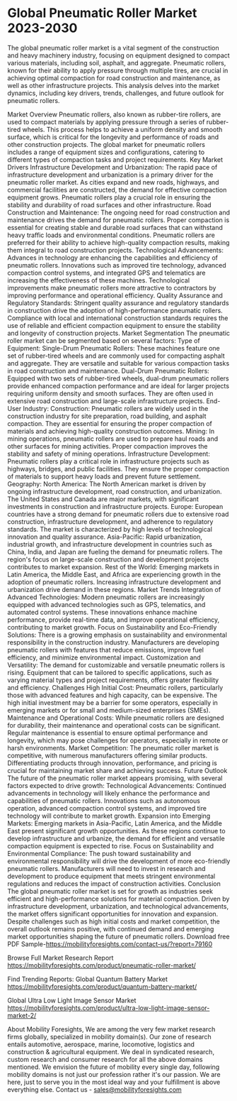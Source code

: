 # Global Pneumatic Roller Market 2023-2030
The global pneumatic roller market is a vital segment of the construction and heavy machinery industry, focusing on equipment designed to compact various materials, including soil, asphalt, and aggregate. Pneumatic rollers, known for their ability to apply pressure through multiple tires, are crucial in achieving optimal compaction for road construction and maintenance, as well as other infrastructure projects. This analysis delves into the market dynamics, including key drivers, trends, challenges, and future outlook for pneumatic rollers.

Market Overview
Pneumatic rollers, also known as rubber-tire rollers, are used to compact materials by applying pressure through a series of rubber-tired wheels. This process helps to achieve a uniform density and smooth surface, which is critical for the longevity and performance of roads and other construction projects. The global market for pneumatic rollers includes a range of equipment sizes and configurations, catering to different types of compaction tasks and project requirements.
Key Market Drivers
Infrastructure Development and Urbanization: The rapid pace of infrastructure development and urbanization is a primary driver for the pneumatic roller market. As cities expand and new roads, highways, and commercial facilities are constructed, the demand for effective compaction equipment grows. Pneumatic rollers play a crucial role in ensuring the stability and durability of road surfaces and other infrastructure.
Road Construction and Maintenance: The ongoing need for road construction and maintenance drives the demand for pneumatic rollers. Proper compaction is essential for creating stable and durable road surfaces that can withstand heavy traffic loads and environmental conditions. Pneumatic rollers are preferred for their ability to achieve high-quality compaction results, making them integral to road construction projects.
Technological Advancements: Advances in technology are enhancing the capabilities and efficiency of pneumatic rollers. Innovations such as improved tire technology, advanced compaction control systems, and integrated GPS and telematics are increasing the effectiveness of these machines. Technological improvements make pneumatic rollers more attractive to contractors by improving performance and operational efficiency.
Quality Assurance and Regulatory Standards: Stringent quality assurance and regulatory standards in construction drive the adoption of high-performance pneumatic rollers. Compliance with local and international construction standards requires the use of reliable and efficient compaction equipment to ensure the stability and longevity of construction projects.
Market Segmentation
The pneumatic roller market can be segmented based on several factors:
Type of Equipment:
Single-Drum Pneumatic Rollers: These machines feature one set of rubber-tired wheels and are commonly used for compacting asphalt and aggregate. They are versatile and suitable for various compaction tasks in road construction and maintenance.
Dual-Drum Pneumatic Rollers: Equipped with two sets of rubber-tired wheels, dual-drum pneumatic rollers provide enhanced compaction performance and are ideal for larger projects requiring uniform density and smooth surfaces. They are often used in extensive road construction and large-scale infrastructure projects.
End-User Industry:
Construction: Pneumatic rollers are widely used in the construction industry for site preparation, road building, and asphalt compaction. They are essential for ensuring the proper compaction of materials and achieving high-quality construction outcomes.
Mining: In mining operations, pneumatic rollers are used to prepare haul roads and other surfaces for mining activities. Proper compaction improves the stability and safety of mining operations.
Infrastructure Development: Pneumatic rollers play a critical role in infrastructure projects such as highways, bridges, and public facilities. They ensure the proper compaction of materials to support heavy loads and prevent future settlement.
Geography:
North America: The North American market is driven by ongoing infrastructure development, road construction, and urbanization. The United States and Canada are major markets, with significant investments in construction and infrastructure projects.
Europe: European countries have a strong demand for pneumatic rollers due to extensive road construction, infrastructure development, and adherence to regulatory standards. The market is characterized by high levels of technological innovation and quality assurance.
Asia-Pacific: Rapid urbanization, industrial growth, and infrastructure development in countries such as China, India, and Japan are fueling the demand for pneumatic rollers. The region's focus on large-scale construction and development projects contributes to market expansion.
Rest of the World: Emerging markets in Latin America, the Middle East, and Africa are experiencing growth in the adoption of pneumatic rollers. Increasing infrastructure development and urbanization drive demand in these regions.
Market Trends
Integration of Advanced Technologies: Modern pneumatic rollers are increasingly equipped with advanced technologies such as GPS, telematics, and automated control systems. These innovations enhance machine performance, provide real-time data, and improve operational efficiency, contributing to market growth.
Focus on Sustainability and Eco-Friendly Solutions: There is a growing emphasis on sustainability and environmental responsibility in the construction industry. Manufacturers are developing pneumatic rollers with features that reduce emissions, improve fuel efficiency, and minimize environmental impact.
Customization and Versatility: The demand for customizable and versatile pneumatic rollers is rising. Equipment that can be tailored to specific applications, such as varying material types and project requirements, offers greater flexibility and efficiency.
Challenges
High Initial Cost: Pneumatic rollers, particularly those with advanced features and high capacity, can be expensive. The high initial investment may be a barrier for some operators, especially in emerging markets or for small and medium-sized enterprises (SMEs).
Maintenance and Operational Costs: While pneumatic rollers are designed for durability, their maintenance and operational costs can be significant. Regular maintenance is essential to ensure optimal performance and longevity, which may pose challenges for operators, especially in remote or harsh environments.
Market Competition: The pneumatic roller market is competitive, with numerous manufacturers offering similar products. Differentiating products through innovation, performance, and pricing is crucial for maintaining market share and achieving success.
Future Outlook
The future of the pneumatic roller market appears promising, with several factors expected to drive growth:
Technological Advancements: Continued advancements in technology will likely enhance the performance and capabilities of pneumatic rollers. Innovations such as autonomous operation, advanced compaction control systems, and improved tire technology will contribute to market growth.
Expansion into Emerging Markets: Emerging markets in Asia-Pacific, Latin America, and the Middle East present significant growth opportunities. As these regions continue to develop infrastructure and urbanize, the demand for efficient and versatile compaction equipment is expected to rise.
Focus on Sustainability and Environmental Compliance: The push toward sustainability and environmental responsibility will drive the development of more eco-friendly pneumatic rollers. Manufacturers will need to invest in research and development to produce equipment that meets stringent environmental regulations and reduces the impact of construction activities.
Conclusion
The global pneumatic roller market is set for growth as industries seek efficient and high-performance solutions for material compaction. Driven by infrastructure development, urbanization, and technological advancements, the market offers significant opportunities for innovation and expansion. Despite challenges such as high initial costs and market competition, the overall outlook remains positive, with continued demand and emerging market opportunities shaping the future of pneumatic rollers.
Download free PDF Sample-https://mobilityforesights.com/contact-us/?report=79160



Browse Full Market Research Report 
https://mobilityforesights.com/product/pneumatic-roller-market/


Find Trending Reports:
Global Quantum Battery Market
https://mobilityforesights.com/product/quantum-battery-market/

Global Ultra Low Light Image Sensor Market
https://mobilityforesights.com/product/ultra-low-light-image-sensor-market-2/




About Mobility Foresights,
We are among the very few market research firms globally, specialized in mobility domain(s). Our zone of research entails automotive, aerospace, marine, locomotive, logistics and construction & agricultural equipment. We deal in syndicated research, custom research and consumer research for all the above domains mentioned.
We envision the future of mobility every single day, following mobility domains is not just our profession rather it's our passion. We are here, just to serve you in the most ideal way and your fulfillment is above everything else. Contact us -  sales@mobilityforesights.com 
